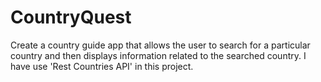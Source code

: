 # CountryQuest

<p>Create a country guide app that allows the user to search for a particular country and then displays information related to the searched country. I have use 'Rest Countries API' in this project.</p>
